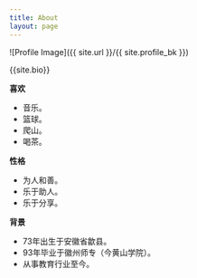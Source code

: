 ```yaml
---
title: About
layout: page
---
```

![Profile Image]({{ site.url }}/{{ site.profile_bk }})
<figcaption class="caption">{{site.bio}}</figcaption>

<b>喜欢</b><br>
<ul>
    <li>音乐。</li>
    <li>篮球。</li>
    <li>爬山。</li>
    <li>喝茶。</li>
</ul>

<b>性格</b><br>
<ul>
    <li>为人和善。</li>
    <li>乐于助人。</li>
    <li>乐于分享。</li>
</ul>

<b>背景</b><br>
<ul>
    <li>73年出生于安徽省歙县。</li>
    <li>93年毕业于徽州师专（今黄山学院）。</li>
    <li>从事教育行业至今。</li>    
</ul>

<br>
<p style="color:#aaa;font-size: 1.0rem;font-weight: 300;">
</p>
